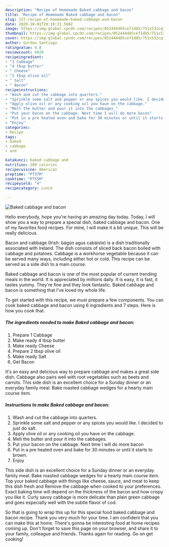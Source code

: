 ```yaml
---
description: "Recipe of Homemade Baked cabbage and bacon"
title: "Recipe of Homemade Baked cabbage and bacon"
slug: 157-recipe-of-homemade-baked-cabbage-and-bacon
date: 2020-10-01T20:10:21.568Z
image: https://img-global.cpcdn.com/recipes/052444485cef1d85/751x532cq70/baked-cabbage-and-bacon-recipe-main-photo.jpg
thumbnail: https://img-global.cpcdn.com/recipes/052444485cef1d85/751x532cq70/baked-cabbage-and-bacon-recipe-main-photo.jpg
cover: https://img-global.cpcdn.com/recipes/052444485cef1d85/751x532cq70/baked-cabbage-and-bacon-recipe-main-photo.jpg
author: Gordon Santiago
ratingvalue: 4.8
reviewcount: 4929
recipeingredient:
- "1 Cabbage"
- "4 tbsp butter"
- " Cheese"
- "2 tbsp olive oil"
- " Salt"
- " Bacon"
recipeinstructions:
- "Wash and cut the cabbage into quarters."
- "Sprinkle some salt and pepper or any spices you would like. I decided to just do salt."
- "Apply olive oil or any cooking oil you have on the cabbage."
- "Melt the butter and pour it into the cabbages."
- "Put your bacon on the cabbage. Next time I will do more bacon"
- "Put in a pre heated oven and bake for 30 minutes or until it starts to brown."
- "Enjoy"
categories:
- Recipe
tags:
- baked
- cabbage
- and

katakunci: baked cabbage and 
nutrition: 289 calories
recipecuisine: American
preptime: "PT37M"
cooktime: "PT55M"
recipeyield: "4"
recipecategory: Lunch

---
```



![Baked cabbage and bacon](https://img-global.cpcdn.com/recipes/052444485cef1d85/751x532cq70/baked-cabbage-and-bacon-recipe-main-photo.jpg)

Hello everybody, hope you're having an amazing day today. Today, I will show you a way to prepare a special dish, baked cabbage and bacon. One of my favorites food recipes. For mine, I will make it a bit unique. This will be really delicious.

Bacon and cabbage (Irish: bágún agus cabáiste) is a dish traditionally associated with Ireland. The dish consists of sliced back bacon boiled with cabbage and potatoes. Cabbage is a workhorse vegetable because it can be served many ways, including either hot or cold. This recipe can be served as a side dish to a main course.

Baked cabbage and bacon is one of the most popular of current trending meals in the world. It is appreciated by millions daily. It is easy, it is fast, it tastes yummy. They're fine and they look fantastic. Baked cabbage and bacon is something that I've loved my whole life.


To get started with this recipe, we must prepare a few components. You can cook baked cabbage and bacon using 6 ingredients and 7 steps. Here is how you cook that.

<!--inarticleads1-->

##### The ingredients needed to make Baked cabbage and bacon:

1. Prepare 1 Cabbage
1. Make ready 4 tbsp butter
1. Make ready  Cheese
1. Prepare 2 tbsp olive oil
1. Make ready  Salt
1. Get  Bacon


It&#39;s an easy and delicious way to prepare cabbage and makes a great side dish. Cabbage also pairs well with root vegetables such as beets and carrots. This side dish is an excellent choice for a Sunday dinner or an everyday family meal. Bake roasted cabbage wedges for a hearty main course item. 

<!--inarticleads2-->

##### Instructions to make Baked cabbage and bacon:

1. Wash and cut the cabbage into quarters.
1. Sprinkle some salt and pepper or any spices you would like. I decided to just do salt.
1. Apply olive oil or any cooking oil you have on the cabbage.
1. Melt the butter and pour it into the cabbages.
1. Put your bacon on the cabbage. Next time I will do more bacon
1. Put in a pre heated oven and bake for 30 minutes or until it starts to brown.
1. Enjoy


This side dish is an excellent choice for a Sunday dinner or an everyday family meal. Bake roasted cabbage wedges for a hearty main course item. Top your baked cabbage with things like cheese, sauce, and meat to keep this dish fresh and Remove the cabbage when cooked to your preferences. Exact baking time will depend on the thickness of the bacon and how crispy you like it. Curly savoy cabbage is more delicate than plain green cabbage and goes especially well with the subtle flavor of cod. 

So that is going to wrap this up for this special food baked cabbage and bacon recipe. Thank you very much for your time. I am confident that you can make this at home. There's gonna be interesting food at home recipes coming up. Don't forget to save this page on your browser, and share it to your family, colleague and friends. Thanks again for reading. Go on get cooking!
